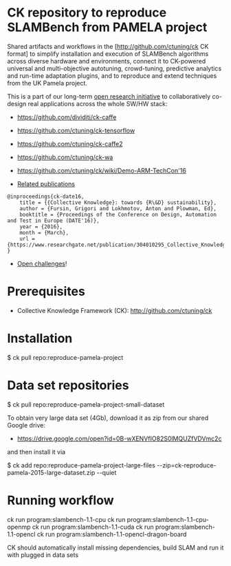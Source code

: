 CK repository to reproduce SLAMBench from PAMELA project
========================================================

Shared artifacts and workflows in the [http://github.com/ctuning/ck CK format] 
to simplify installation and execution of SLAMBench algorithms 
across diverse hardware and environments, 
connect it to CK-powered universal and multi-objective autotuning, crowd-tuning,
predictive analytics and run-time adaptation plugins, 
and to reproduce and extend techniques from the UK Pamela project.

This is a part of our long-term [open research initiative](http://cKnowledge.org)
to collaboratively co-design real applications across the whole SW/HW stack:

* https://github.com/dividiti/ck-caffe
* https://github.com/ctuning/ck-tensorflow
* https://github.com/ctuning/ck-caffe2

* https://github.com/ctuning/ck-wa
* https://github.com/ctuning/ck/wiki/Demo-ARM-TechCon'16


* [Related publications](https://github.com/ctuning/ck/wiki/Publications)

```
@inproceedings{ck-date16,
    title = {{Collective Knowledge}: towards {R\&D} sustainability},
    author = {Fursin, Grigori and Lokhmotov, Anton and Plowman, Ed},
    booktitle = {Proceedings of the Conference on Design, Automation and Test in Europe (DATE'16)},
    year = {2016},
    month = {March},
    url = {https://www.researchgate.net/publication/304010295_Collective_Knowledge_Towards_RD_Sustainability}
}
```

* [Open challenges](https://github.com/ctuning/ck/wiki/Research-and-development-challenges)!</b>

Prerequisites
=============
* Collective Knowledge Framework (CK): http://github.com/ctuning/ck

Installation
============

$ ck pull repo:reproduce-pamela-project

Data set repositories
=====================

$ ck pull repo:reproduce-pamela-project-small-dataset

To obtain very large data set (4Gb), download it as zip
from our shared Google drive:

* https://drive.google.com/open?id=0B-wXENVfIO82S0lMQUZfVDVmc2c

and then install it via

$ ck add repo:reproduce-pamela-project-large-files --zip=ck-reproduce-pamela-2015-large-dataset.zip --quiet

Running workflow
================
ck run program:slambench-1.1-cpu
ck run program:slambench-1.1-cpu-openmp
ck run program:slambench-1.1-cuda
ck run program:slambench-1.1-opencl
ck run program:slambench-1.1-opencl-dragon-board

CK should automatically install missing dependencies, build SLAM and run it with plugged in data sets
